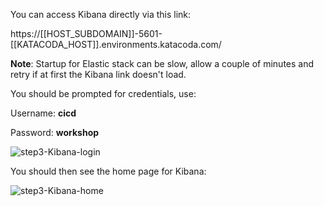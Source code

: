 You can access Kibana directly via this link:

https://[[HOST_SUBDOMAIN]]-5601-[[KATACODA_HOST]].environments.katacoda.com/

**Note**: Startup for Elastic stack can be slow, allow a couple of minutes and retry if at first the Kibana link doesn't load. 

You should be prompted for credentials, use:

Username: **cicd**

Password: **workshop**

![step3-Kibana-login](/manuelpais/courses/treating-your-pipeline-as-a-product/04-minimize-time-to-repair/assets/step3-Kibana-login-small.png)

You should then see the home page for Kibana:

![step3-Kibana-home](/manuelpais/courses/treating-your-pipeline-as-a-product/04-minimize-time-to-repair/assets/step3-Kibana-home.png)
